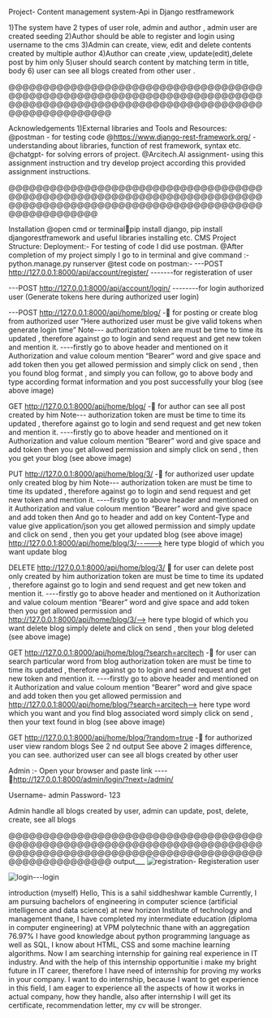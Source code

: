 Project- Content management system-Api in Django restframework
 
1)The system have 2 types of user role, admin and author , admin user are created seeding
2)Author should be able to register and login using username to the cms
3)Admin can create, view, edit and delete contents created by multiple author
4)Author can create ,view, update(edit),delete post by him only
5)user should search content by matching term in title, body
6) user can see all blogs created from other user .

@@@@@@@@@@@@@@@@@@@@@@@@@@@@@@@@@@@@@@@@@@@@@@@@@@@@@@@@@@@@@@@@@@@@@@@@@@@@@@@@@@@@@@@@@@@@@@@@@@@@@@@@@@@@@@@@@@@@@@@@@@@@@@

Acknowledgements
1)External libraries and Tools and Resources:
@postman - for testing code
@https://www.django-rest-framework.org/ - understanding about libraries, function of rest framework, 
syntax etc.
@chatgpt- for solving errors of project.
@Arcitech.AI assignment- using this assignment instruction and try develop project according this 
provided assignment instructions.

@@@@@@@@@@@@@@@@@@@@@@@@@@@@@@@@@@@@@@@@@@@@@@@@@@@@@@@@@@@@@@@@@@@@@@@@@@@@@@@@@@@@@@@@@@@@@@@@@@@@@@@@@@@@@@@@@@@@@@@@@@@@

Installation
@open cmd or terminalpip install django, 
pip install djangorestframework and useful libraries installing etc.
CMS Project Structure:
Deployment:-
For testing of code I did use postman.
@After completion of my project simply I go to in terminal and give command :-
python.manage.py runserver
@test code on postman:-
---POST http://127.0.0.1:8000/api/account/register/ -------for registeration of user




---POST http://127.0.0.1:8000/api/account/login/ --------for login authorized user
(Generate tokens here during authorized user login)



---POST http://127.0.0.1:8000/api/home/blog/ - for posting or create blog from authorized user
“Here authorized user must be give valid tokens when generate login time”
Note--- authorization token are must be time to time its updated , therefore against go to login and send request 
and get new token and mention it.
----firstly go to above header and mentioned on it Authorization and value coloum mention “Bearer” word and 
give space and add token then you get allowed permission and simply click on send , then you found blog 
format , and simply you can follow, go to above body and type according format information and you post 
successfully your blog (see above image)


GET http://127.0.0.1:8000/api/home/blog/ - for author can see all post created by him
Note--- authorization token are must be time to time its updated , therefore against go to login and send request 
and get new token and mention it.
----firstly go to above header and mentioned on it Authorization and value coloum mention “Bearer” word and 
give space and add token then you get allowed permission and simply click on send , then you get your blog
(see above image)



PUT http://127.0.0.1:8000/api/home/blog/3/ - for authorized user update only created blog by him
Note--- authorization token are must be time to time its updated , therefore against go to login and send request 
and get new token and mention it.
----firstly go to above header and mentioned on it Authorization and value coloum mention “Bearer” word and 
give space and add token then And go to header and add on key Content-Type and value give application/json you get 
allowed permission and simply update and click on send , then you get your updated blog (see above image)
http://127.0.0.1:8000/api/home/blog/3/-----> here type blogid of which you want update blog



DELETE http://127.0.0.1:8000/api/home/blog/3/  for user can delete post only created by him
authorization token are must be time to time its updated , therefore against go to login and send request and get 
new token and mention it.
----firstly go to above header and mentioned on it Authorization and value coloum mention “Bearer” word and 
give space and add token then you get allowed permission and http://127.0.0.1:8000/api/home/blog/3/--> here type blogid of
which you want delete blog simply delete and click on send , then your blog deleted (see above image)




GET http://127.0.0.1:8000/api/home/blog/?search=arcitech - for user can search particular word from blog
authorization token are must be time to time its updated , therefore against go to login and send request and get 
new token and mention it.
----firstly go to above header and mentioned on it Authorization and value coloum mention “Bearer” word and 
give space and add token then you get allowed permission and http://127.0.0.1:8000/api/home/blog/?search=arcitech--> here 
type word which you want and you find blog associated word simply click on send , then your text found in blog (see above 
image)



GET http://127.0.0.1:8000/api/home/blog/?random=true - for authorized user view random blogs
See 2
nd output
See above 2 images difference, you can see. authorized user can see all blogs created by other user




Admin :-
Open your browser and paste link ----http://127.0.0.1:8000/admin/login/?next=/admin/

Username- admin
Password- 123

Admin handle all blogs created by user, admin can update, post, delete, create, see all blogs







@@@@@@@@@@@@@@@@@@@@@@@@@@@@@@@@@@@@@@@@@@@@@@@@@@@@@@@@@@@@@@@@@@@@@@@@@@@@@@@@@@@@@@@@@@@@@@@@@@@@@@@@@@@@@@@@@@@@@@@@@@@@@@
output___
![registration](https://github.com/thechamp710/arcitech.ai/assets/135342237/2d4c2a95-d61d-4f2c-9a47-308f4481373a)- Registeration user




![login](https://github.com/thechamp710/arcitech.ai/assets/135342237/3ef5c550-4ef7-46cb-97d3-2a459bb68aa1)---login














introduction (myself)
Hello, 
This is a sahil siddheshwar kamble
Currently, I am pursuing bachelors of engineering in computer science (artificial intelligence and data science) 
at new horizon Institute of technology and management thane, 
I have completed my intermediate education (diploma in computer engineering) at VPM polytechnic thane with 
an aggregation 76.97%
I have good knowledge about python programming language as well as SQL, 
I know about HTML, CSS and some machine learning algorithms. 
Now I am searching internship for gaining real experience in IT industry. And with the help of this internship 
opportunitie i make my bright future in IT career, therefore I have need of internship for proving my works in 
your company.
I want to do internship, because I want to get experience in this field, I am eager to experience all the aspects of 
how it works in actual company, how they handle, also after internship I will get its certificate, recommendation 
letter, my cv will be stronger.

